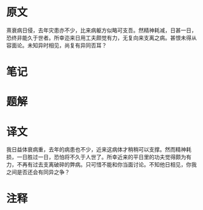 # 原文
熹衰病日侵，去年灾患亦不少，比来病躯方似略可支吾。然精神耗减，日甚一日，恐终非能久于世者。所幸迩来日用工夫颇觉有力，无复向来支离之病。甚恨未得从容面论。未知异时相见，尚复有异同否耳？

# 笔记

# 题解

# 译文
我日益体衰病重，去年的病患也不少，近来这病体才稍稍可以支撑。然而精神耗损，一日胜过一日，恐怕将不久于人世了。所幸近来的平日里的功夫觉得颇为有力，不再有过去支离破碎的弊病。只可惜不能和你当面讨论。不知他日相见，你我之间是否还会有同异之争？
# 注释